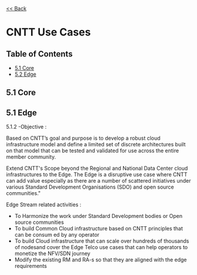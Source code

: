 [<< Back](https://cntt-n.github.io/CNTT/)
# CNTT Use Cases

## Table of Contents
 * [5.1 Core](#5.1)
 * [5.2 Edge](#5.2)
   
<a name="5.1"></a>
## 5.1 Core


<a name="5.1"></a>
## 5.1 Edge


5.1.2 -Objective :

Based on CNTT’s goal and purpose is to develop a robust cloud infrastructure model and define a limited set of discrete architectures  built on that model that can be tested and validated for use across the entire member community.

Extend CNTT's Scope beyond the Regional and National Data Center cloud infrastructures to the Edge. The Edge is a disruptive use case where CNTT can add value especially as there are a number of scattered initiatives under various Standard Development Organisations (SDO) and open source communities."

Edge Stream related activities :
-	To Harmonize the work under Standard Development bodies or  Open source communities 
-	To build Common Cloud infrastructure based on CNTT principles that can be consum ed by any operator
-	To build Cloud infrastructure that can scale over hundreds of thousands of nodesand cover the Edge Telco use cases that can help operators to monetize the NFV/SDN journey
-  Modify the existing RM and RA-s so that they are aligned with the edge requirements

